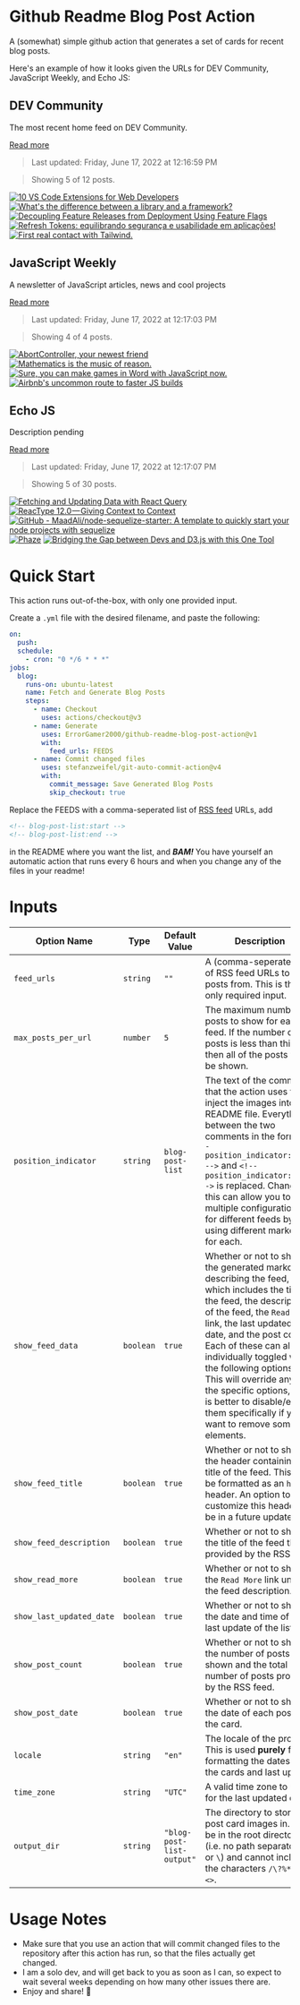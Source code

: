 # Github Readme Blog Post Action

A (somewhat) simple github action that generates a set of cards for recent blog posts.

Here's an example of how it looks given the URLs for DEV Community, JavaScript Weekly, and Echo JS:

<!-- post-list:start -->
## DEV Community

The most recent home feed on DEV Community.

[Read more](https://dev.to)
> Last updated: Friday, June 17, 2022 at 12:16:59 PM

> Showing 5 of 12 posts.

[![10 VS Code Extensions for Web Developers](https://raw.githubusercontent.com/ErrorGamer2000/github-readme-blog-post-action/main/generated_files/DEV_Community/10_VS_Code_Extensions_for_Web_Developers.svg)](https://dev.to/naddurkostia/10-vs-code-extensions-for-web-developers-35bn)
[![What's the difference between a library and a framework?](https://raw.githubusercontent.com/ErrorGamer2000/github-readme-blog-post-action/main/generated_files/DEV_Community/What's_the_difference_between_a_library_and_a_framework_.svg)](https://dev.to/ben/whats-the-difference-between-a-library-and-a-framework-1eaj)
[![Decoupling Feature Releases from Deployment Using Feature Flags](https://raw.githubusercontent.com/ErrorGamer2000/github-readme-blog-post-action/main/generated_files/DEV_Community/Decoupling_Feature_Releases_from_Deployment_Using_Feature_Flags.svg)](https://dev.to/daveyhert/decoupling-feature-releases-from-deployment-using-feature-flags-3oh5)
[![Refresh Tokens: equilibrando segurança e usabilidade em aplicações!](https://raw.githubusercontent.com/ErrorGamer2000/github-readme-blog-post-action/main/generated_files/DEV_Community/Refresh_Tokens__equilibrando_segurança_e_usabilidade_em_aplicações!.svg)](https://dev.to/wnqueiroz/refresh-tokens-equilibrando-seguranca-e-usabilidade-em-aplicacoes-c6c)
[![First real contact with Tailwind.](https://raw.githubusercontent.com/ErrorGamer2000/github-readme-blog-post-action/main/generated_files/DEV_Community/First_real_contact_with_Tailwind..svg)](https://dev.to/jombojo/first-real-contact-with-tailwind-1g9m)


## JavaScript Weekly

A newsletter of JavaScript articles, news and cool projects

[Read more](https://javascriptweekly.com/)
> Last updated: Friday, June 17, 2022 at 12:17:03 PM

> Showing 4 of 4 posts.

[![AbortController, your newest friend](https://raw.githubusercontent.com/ErrorGamer2000/github-readme-blog-post-action/main/generated_files/JavaScript_Weekly/AbortController__your_newest_friend.svg)](https://javascriptweekly.com/issues/594)
[![Mathematics is the music of reason.](https://raw.githubusercontent.com/ErrorGamer2000/github-readme-blog-post-action/main/generated_files/JavaScript_Weekly/Mathematics_is_the_music_of_reason..svg)](https://javascriptweekly.com/issues/593)
[![Sure, you can make games in Word with JavaScript now.](https://raw.githubusercontent.com/ErrorGamer2000/github-readme-blog-post-action/main/generated_files/JavaScript_Weekly/Sure__you_can_make_games_in_Word_with_JavaScript_now..svg)](https://javascriptweekly.com/issues/592)
[![Airbnb's uncommon route to faster JS builds](https://raw.githubusercontent.com/ErrorGamer2000/github-readme-blog-post-action/main/generated_files/JavaScript_Weekly/Airbnb's_uncommon_route_to_faster_JS_builds.svg)](https://javascriptweekly.com/issues/591)


## Echo JS

Description pending

[Read more](
http://www.echojs.com
)
> Last updated: Friday, June 17, 2022 at 12:17:07 PM

> Showing 5 of 30 posts.

[![Fetching and Updating Data with React Query](https://raw.githubusercontent.com/ErrorGamer2000/github-readme-blog-post-action/main/generated_files/_Echo_JS_/Fetching_and_Updating_Data_with_React_Query.svg)](https://blog.openreplay.com/fetching-and-updating-data-with-react-query)
[![ReacType 12.0 — Giving Context to Context](https://raw.githubusercontent.com/ErrorGamer2000/github-readme-blog-post-action/main/generated_files/_Echo_JS_/ReacType_12.0_—_Giving_Context_to_Context.svg)](https://medium.com/@salsaluga/reactype-12-0-giving-context-to-context-9aa7d4cf06)
[![GitHub - MaadAli/node-sequelize-starter: A template to quickly start your node projects with sequelize](https://raw.githubusercontent.com/ErrorGamer2000/github-readme-blog-post-action/main/generated_files/_Echo_JS_/GitHub_-_MaadAli_node-sequelize-starter__A_template_to_quickly_start_your_node_projects_with_sequelize.svg)](https://github.com/MaadAli/node-sequelize-starter)
[![Phaze](https://raw.githubusercontent.com/ErrorGamer2000/github-readme-blog-post-action/main/generated_files/_Echo_JS_/Phaze.svg)](https://phaze.vercel.app/)
[![Bridging the Gap between Devs and D3.js with this One Tool](https://raw.githubusercontent.com/ErrorGamer2000/github-readme-blog-post-action/main/generated_files/_Echo_JS_/Bridging_the_Gap_between_Devs_and_D3.js_with_this_One_Tool.svg)](https://medium.com/@antonio.jesus.Ayala/bringing-d3-with-ad3lie-988941491796)


<!-- post-list:end -->

# Quick Start

This action runs out-of-the-box, with only one provided input.

Create a `.yml` file with the desired filename, and paste the following:

```yml
on:
  push:
  schedule:
    - cron: "0 */6 * * *"
jobs:
  blog:
    runs-on: ubuntu-latest
    name: Fetch and Generate Blog Posts
    steps:
      - name: Checkout
        uses: actions/checkout@v3
      - name: Generate
        uses: ErrorGamer2000/github-readme-blog-post-action@v1
        with:
          feed_urls: FEEDS
      - name: Commit changed files
        uses: stefanzweifel/git-auto-commit-action@v4
        with:
          commit_message: Save Generated Blog Posts
          skip_checkout: true
```

Replace the FEEDS with a comma-seperated list of [RSS feed](https://rss.com/blog/how-do-rss-feeds-work/) URLs, add

```md
<!-- blog-post-list:start -->
<!-- blog-post-list:end -->
```

in the README where you want the list, and **_BAM!_** You have yourself an automatic action that runs every 6 hours and when you change any of the files in your readme!

# Inputs

<table>
  <thead>
    <tr>
      <th>Option Name</th>
      <th>Type</th>
      <th>Default Value</th>
      <th>Description</th>
    </tr>
  </thead>
  <tbody>
    <tr>
      <td><code>feed_urls</code></td>
      <td><code>string</code></td>
      <td><code>""</code></td>
      <td>A (comma-seperated) list of RSS feed URLs to load posts from. This is the only required input.</td>
    </tr>
    <tr>
      <td><code>max_posts_per_url</code></td>
      <td><code>number</code></td>
      <td><code>5</code></td>
      <td>The maximum number of posts to show for each feed. If the number of posts is less than this, then all of the posts will be shown.</td>
    </tr>
    <tr>
      <td><code>position_indicator</code></td>
      <td><code>string</code></td>
      <td><code>blog-post-list</code></td>
      <td>The text of the comments that the action uses to inject the images into the README file. Everything between the two comments in the form <code>&lt;!-- position_indicator:start --&gt;</code> and <code>&lt;!-- position_indicator:end --&gt;</code> is replaced. Changing this can allow you to use multiple configurations for different feeds by using different markers for each.</td>
    </tr>
    <tr>
      <td><code>show_feed_data</code></td>
      <td><code>boolean</code></td>
      <td><code>true</code></td>
      <td>Whether or not to show the generated markdown describing the feed, which includes the title of the feed, the description of the feed, the <code>Read More</code> link, the last updated date, and the post count. Each of these can also be individually toggled with the following options. This will override any of the specific options, so it is better to disable/enable them specifically if you want to remove some elements.</td>
    </tr>
    <tr>
      <td><code>show_feed_title</code></td>
      <td><code>boolean</code></td>
      <td><code>true</code></td>
      <td>Whether or not to show the header containing the title of the feed. This will be formatted as an <code>h2</code> header. An option to customize this header will be in a future update.</td>
    </tr>
    <tr>
      <td><code>show_feed_description</code></td>
      <td><code>boolean</code></td>
      <td><code>true</code></td>
      <td>Whether or not to show the title of the feed that is provided by the RSS feed.</td>
    </tr>
    <tr>
      <td><code>show_read_more</code></td>
      <td><code>boolean</code></td>
      <td><code>true</code></td>
      <td>Whether or not to show the <code>Read More</code> link under the feed description.</td>
    </tr>
    <tr>
      <td><code>show_last_updated_date</code></td>
      <td><code>boolean</code></td>
      <td><code>true</code></td>
      <td>Whether or not to show the date and time of the last update of the list.</td>
    </tr>
    <tr>
      <td><code>show_post_count</code></td>
      <td><code>boolean</code></td>
      <td><code>true</code></td>
      <td>Whether or not to show the number of posts shown and the total number of posts provided by the RSS feed.</td>
    </tr>
    <tr>
      <td><code>show_post_date</code></td>
      <td><code>boolean</code></td>
      <td><code>true</code></td>
      <td>Whether or not to show the date of each post on the card.</td>
    </tr>
    <tr>
      <td><code>locale</code></td>
      <td><code>string</code></td>
      <td><code>"en"</code></td>
      <td>The locale of the project. This is used <strong>purely</strong> for formatting the dates of the cards and last update.</td>
    </tr>
    <tr>
      <td><code>time_zone</code></td>
      <td><code>string</code></td>
      <td><code>"UTC"</code></td>
      <td>A valid time zone to use for the last updated date.</td>
    </tr>
    <tr>
      <td><code>output_dir</code></td>
      <td><code>string</code></td>
      <td><code>"blog-post-list-output"</code></td>
      <td>The directory to store the post card images in. Must be in the root directory (i.e. no path separators <code>/</code> or <code>\</code>) and cannot include the characters <code>/\?%*:|"&lt;&gt;</code>.</td>
    </tr>
<!--
    <tr>
      <td><code></code></td>
      <td><cde></cde></td>
      <td><code></code></td>
      <td></td>
    </tr>
-->
  </tbody>
</table>

# Usage Notes

- Make sure that you use an action that will commit changed files to the repository after this action has run, so that the files actually get changed.
- I am a solo dev, and will get back to you as soon as I can, so expect to wait several weeks depending on how many other issues there are.
- Enjoy and share! 🤗
